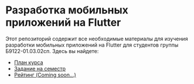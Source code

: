 # Разработка мобильных приложений на Flutter

Этот репозиторий содержит все необходимые материалы для изучения разработки мобильных приложений 
на Flutter для студентов группы Б9122-01.03.02сп. Здесь вы найдете:

* [План курса](course_program.md)
* [Задание на семестр](lab_work.md)
* [Рейтинг (Coming soon...)]()